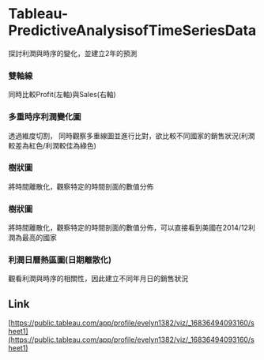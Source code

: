# Tableau-PredictiveAnalysisofTimeSeriesData
探討利潤與時序的變化，並建立2年的預測

### 雙軸線
同時比較Profit(左軸)與Sales(右軸)

### 多重時序利潤變化圖
透過維度切割， 同時觀察多重線圖並進行比對，欲比較不同國家的銷售狀況(利潤較差為紅色/利潤較佳為綠色)

### 樹狀圖
將時間離散化，觀察特定的時間剖面的數值分佈

### 樹狀圖
將時間離散化，觀察特定的時間剖面的數值分佈，可以直接看到美國在2014/12利潤為最高的國家

### 利潤日曆熱區圖(日期離散化)
觀看利潤與時序的相關性，因此建立不同年月日的銷售狀況

## Link
[https://public.tableau.com/app/profile/evelyn1382/viz/_16836494093160/sheet1](https://public.tableau.com/app/profile/evelyn1382/viz/_16836494093160/sheet1)
